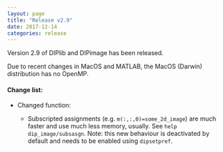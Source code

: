 ```yaml
---
layout: page
title: "Release v2.9"
date: 2017-12-14
categories: release
---
```


Version 2.9 of DIPlib and DIPimage has been released.

Due to recent changes in MacOS and MATLAB, the MacOS (Darwin) distribution has no OpenMP.

<h4>Change list:</h4>

- Changed function:

    - Subscripted assignments (e.g. `m(:,:,0)=some_2d_image`) are much faster and use much less memory, usually.
      See `help dip_image/subsasgn`.
      Note: this new behaviour is deactivated by default and needs to be enabled using `dipsetpref`.

